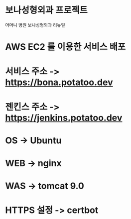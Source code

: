 # 보나성형외과 프로젝트
어머니 병원 보나성형외과 리뉴얼


# AWS EC2 를 이용한 서비스 배포
# 서비스 주소 -> https://bona.potatoo.dev
# 젠킨스 주소 -> https://jenkins.potatoo.dev

# OS -> Ubuntu
# WEB -> nginx
# WAS -> tomcat 9.0
# HTTPS 설정 -> certbot
